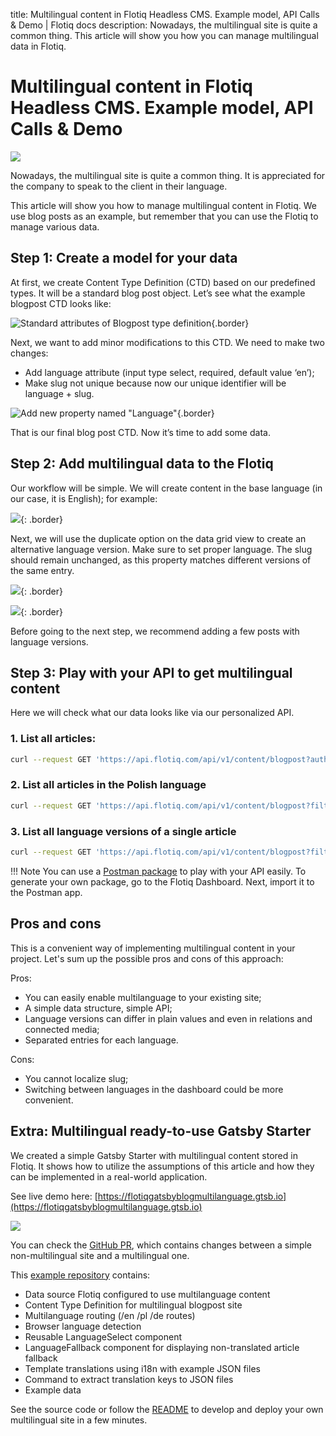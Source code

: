 title: Multilingual content in Flotiq Headless CMS. Example model, API Calls & Demo | Flotiq docs
description: Nowadays, the multilingual site is quite a common thing. This article will show you how you can manage multilingual data in Flotiq.


# Multilingual content in Flotiq Headless CMS. Example model, API Calls & Demo

![](images/multilingual-content/header.jpg)


Nowadays, the multilingual site is quite a common thing. It is appreciated for the company to speak to
the client in their language.

This article will show you how to manage multilingual content in Flotiq. We use blog posts as an example,
but remember that you can use the Flotiq to manage various data.


## Step 1: Create a model for your data

At first, we create Content Type Definition (CTD) based on our predefined types. It will be a standard 
blog post object. Let’s see what the example blogpost CTD looks like:

![Standard attributes of Blogpost type definition](images/multilingual-content/add-ctd-1.png){.border}

Next, we want to add minor modifications to this CTD. We need to make two changes:

* Add language attribute (input type select, required, default value ‘en’);
* Make slug not unique because now our unique identifier will be language + slug.

![Add new property named "Language"](images/multilingual-content/add-ctd-2.png){.border}

That is our final blog post CTD. Now it’s time to add some data.

## Step 2: Add multilingual data to the Flotiq

Our workflow will be simple. We will create content in the base language (in our case, it is English);
for example:

![](images/multilingual-content/add-co-1.png){: .border}

Next, we will use the duplicate option on the data grid view to create an alternative language version. 
Make sure to set proper language. The slug should remain unchanged, as this property matches different
versions of the same entry.

![](images/multilingual-content/add-co-2.png){: .border}

![](images/multilingual-content/add-co-3.png){: .border}

Before going to the next step, we recommend adding a few posts with language versions.

## Step 3: Play with your API to get multilingual content

Here we will check what our data looks like via our personalized API.


### 1. List all articles:

```bash
curl --request GET 'https://api.flotiq.com/api/v1/content/blogpost?auth_token=_YOUR_TOKEN_'
```

### 2. List all articles in the Polish language

```bash
curl --request GET 'https://api.flotiq.com/api/v1/content/blogpost?filters={"language":{"type":"equals","filter":"pl"}}&auth_token=_YOUR_TOKEN_'
```

### 3. List all language versions of a single article

```bash
curl --request GET 'https://api.flotiq.com/api/v1/content/blogpost?filters={"slug":{"type":"equals","filter":"hello-my-blog"}}&auth_token=_YOUR_TOKEN_'
```

!!! Note
    You can use a [Postman package](https://flotiq.com/docs/API/generate-package/) to play with your API easily. 
    To generate your own package, go to the Flotiq Dashboard. Next, import it to the Postman app.


## Pros and cons

This is a convenient way of implementing multilingual content in your project. 
Let's sum up the possible pros and cons of this approach:

Pros:

* You can easily enable multilanguage to your existing site;
* A simple data structure, simple API;
* Language versions can differ in plain values and even in relations and connected media;
* Separated entries for each language.

Cons:

* You cannot localize slug;
* Switching between languages in the dashboard could be more convenient.

## Extra: Multilingual ready-to-use Gatsby Starter

We created a simple Gatsby Starter with multilingual content stored in Flotiq. It shows how to utilize 
the assumptions of this article and how they can be implemented in a real-world application.

See live demo here: [https://flotiqgatsbyblogmultilanguage.gtsb.io](https://flotiqgatsbyblogmultilanguage.gtsb.io)

![](images/multilingual-content/example-page.png)

You can check the [GitHub PR](https://github.com/flotiq/flotiq-gatsby-blog-multilanguage/pull/1),
which contains changes between a simple non-multilingual site and a multilingual one.

This [example repository](https://github.com/flotiq/flotiq-gatsby-blog-multilanguage) contains:

* Data source Flotiq configured to use multilanguage content
* Content Type Definition for multilingual blogpost site
* Multilanguage routing (/en /pl /de routes)
* Browser language detection
* Reusable LanguageSelect component
* LanguageFallback component for displaying non-translated article fallback
* Template translations using i18n with example JSON files
* Command to extract translation keys to JSON files
* Example data

See the source code or follow the [README](https://github.com/flotiq/flotiq-gatsby-blog-multilanguage) 
to develop and deploy your own multilingual site in a few minutes.
